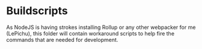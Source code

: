 # Buildscripts
As NodeJS is having strokes installing Rollup or any other webpacker for me (LePichu), this folder will contain workaround scripts to help fire the commands that are needed for development.
